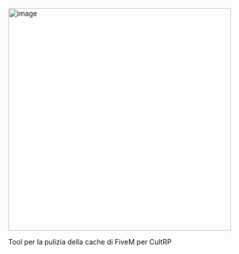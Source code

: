 <img width="450" alt="image" src="https://github.com/RealSly90/CULT-Cache-Cleaner/assets/83639954/01149ce6-7ff9-4b0d-a0ab-55d15a0134d8">

Tool per la pulizia della cache di FiveM per CultRP
